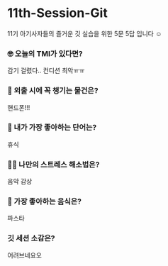 # 11th-Session-Git
11기 아기사자들의 즐거운 깃 실습을 위한 5문 5답 입니다 ☺️

### 🤓 오늘의 TMI가 있다면?
감기 걸렸다.. 컨디션 최악ㅠㅠ

### 🎒 외출 시에 꼭 챙기는 물건은?
핸드폰!!!

### 🤙 내가 가장 좋아하는 단어는?
휴식

### 🧘‍♀️ 나만의 스트레스 해소법은?
음악 감상

### 🍧 가장 좋아하는 음식은?
파스타

### 깃 세션 소감은?
어려브네요오